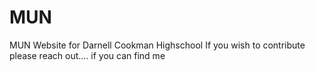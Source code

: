 # MUN
MUN Website for Darnell Cookman Highschool
If you wish to contribute please reach out.... if you can find me 
